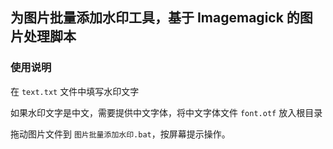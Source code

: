 ## 为图片批量添加水印工具，基于 Imagemagick 的图片处理脚本

### 使用说明

在 `text.txt` 文件中填写水印文字

如果水印文字是中文，需要提供中文字体，将中文字体文件 `font.otf` 放入根目录

拖动图片文件到 `图片批量添加水印.bat`，按屏幕提示操作。